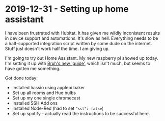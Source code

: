# 2019-12-31 - Setting up home assistant

I have been frustrated with Hubitat.  It has given me wildly inconistent results in device support and automations. It's slow as hell. Everything needs to be a half-supported integration script written by some dude on the internet.  Stuff just doesn't work half the time.  I am giving up.

I'm going to try out Home Assistant.  My new raspberry pi showed up today.  I'm setting it up with [Bruh's new 'guide'](https://www.bruhautomation.io/2020-smart-home-installing-home-assistant/), which isn't much, but seems to have gotten me something.

Got done today:
- Installed hassio using applepi baker
- Set up all rooms and Hue bulbs
- Set up my one single chromecast
- Installed SSH Add ons
- Installed Node-Red (had to set `"ssl": false`)
- Set up spotify - actually read the instructions to be successful here.
